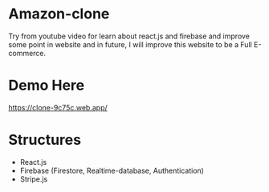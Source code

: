 # Amazon-clone
Try from youtube video for learn about react.js and firebase and improve some point in website and in future, I will improve this website to be a Full E-commerce.

# Demo Here
https://clone-9c75c.web.app/

# Structures
<ul>
  <li>React.js</li>
  <li>Firebase (Firestore, Realtime-database, Authentication)</li>
  <li>Stripe.js</li>
</ul>
